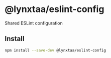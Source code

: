 # @lynxtaa/eslint-config

Shared ESLint configuration

## Install

```sh
npm install --save-dev @lynxtaa/eslint-config
```
